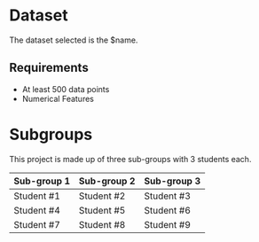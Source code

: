 # Dataset
The dataset selected is the $name. 

## Requirements
- At least 500 data points
- Numerical Features

# Subgroups
This project is made up of three sub-groups with 3 students each.

| Sub-group 1  | Sub-group 2  |  Sub-group 3  |
| -------------| -------------|  -------------|
| Student #1   | Student #2   | Student #3    |
| Student #4   | Student #5   | Student #6    |
| Student #7   | Student #8   | Student #9    |




